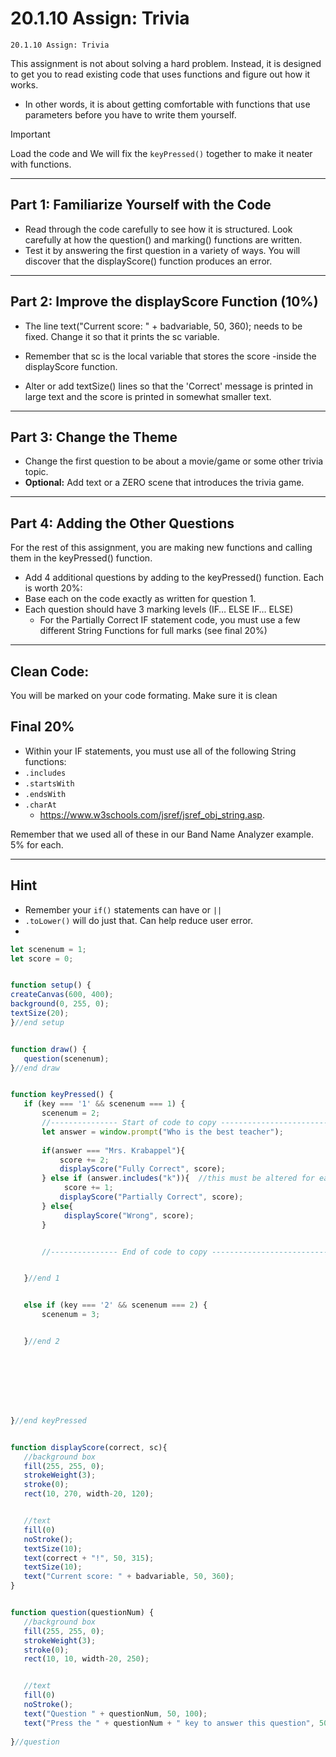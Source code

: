 # 20.1.10 Assign: Trivia
```
20.1.10 Assign: Trivia
```




This assignment is not about solving a hard problem. Instead, it is designed to get you to read existing code that uses functions and figure out how it works.
* In other words, it is about getting comfortable with functions that use parameters before you have to write them yourself.





> [!IMPORTANT]
> Load the code and We will fix the `keyPressed()` together to make it neater with functions.





---
## Part 1: Familiarize Yourself with the Code
- Read through the code carefully to see how it is structured.  Look carefully at how the question() and marking() functions are written.
- Test it by answering the first question in a variety of ways.  You will discover that the displayScore() function produces an error.


---
## Part 2: Improve the displayScore Function (10%)
- The line text("Current score: " + badvariable, 50, 360); needs to be fixed.  Change it so that it prints the sc variable. 
- Remember that sc is the local variable that stores the score -inside the displayScore function. 


- Alter or add textSize() lines so that the 'Correct' message is printed in large text and the score is printed in somewhat smaller text.


---
## Part 3: Change the Theme
- Change the first question to be about a movie/game or some other trivia topic.
- **Optional:** Add text or a ZERO scene that introduces the trivia game.


---
## Part 4: Adding the Other Questions
For the rest of this assignment, you are making new functions and calling them in the keyPressed() function.


- Add 4 additional questions by adding to the keyPressed() function. Each is worth 20%:
- Base each on the code exactly as written for question 1.
- Each question should have 3 marking levels (IF… ELSE IF… ELSE)
   - For the Partially Correct IF statement code, you must use a few different String Functions for full marks (see final 20%)


---
## Clean Code:
You will be marked on your code formating. Make sure it is clean


## Final 20%
- Within your IF statements, you must use all of the following String functions:
 - `.includes`
 - `.startsWith`
 - `.endsWith`
 - `.charAt`
   - https://www.w3schools.com/jsref/jsref_obj_string.asp.


Remember that we used all of these in our Band Name Analyzer example.
5% for each.


---
## Hint
- Remember your `if()` statements can have  or `||`
- `.toLower()` will do just that. Can help reduce user error.
-
```javascript
let scenenum = 1;
let score = 0;


function setup() {
createCanvas(600, 400);
background(0, 255, 0);
textSize(20);
}//end setup


function draw() {
   question(scenenum);
}//end draw


function keyPressed() {
   if (key === '1' && scenenum === 1) {
       scenenum = 2;
       //--------------- Start of code to copy -------------------------------
       let answer = window.prompt("Who is the best teacher");
      
       if(answer === "Mrs. Krabappel"){
           score += 2;
           displayScore("Fully Correct", score);
       } else if (answer.includes("k")){  //this must be altered for each question you add
            score += 1;
           displayScore("Partially Correct", score);
       } else{
            displayScore("Wrong", score);
       }


       //--------------- End of code to copy -------------------------------


   }//end 1


   else if (key === '2' && scenenum === 2) {
       scenenum = 3;


   }//end 2








}//end keyPressed


function displayScore(correct, sc){
   //background box
   fill(255, 255, 0);
   strokeWeight(3);
   stroke(0);
   rect(10, 270, width-20, 120);


   //text
   fill(0)
   noStroke();
   textSize(10);
   text(correct + "!", 50, 315);
   textSize(10);
   text("Current score: " + badvariable, 50, 360);
}


function question(questionNum) {
   //background box
   fill(255, 255, 0);
   strokeWeight(3);
   stroke(0);
   rect(10, 10, width-20, 250);


   //text
   fill(0)
   noStroke();
   text("Question " + questionNum, 50, 100);
   text("Press the " + questionNum + " key to answer this question", 50, 160);
  
}//question
```
